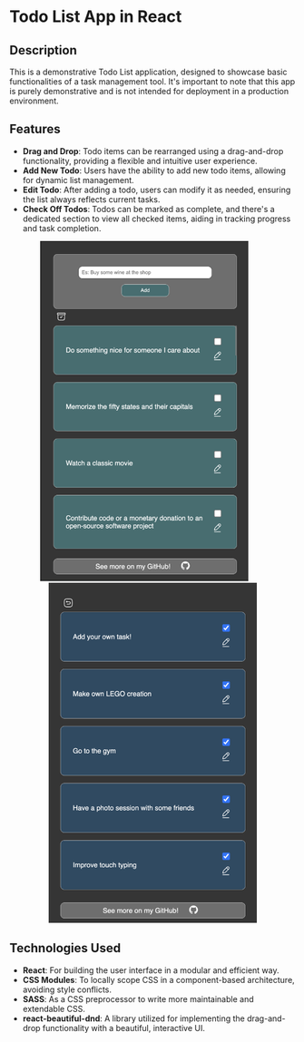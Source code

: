 # Todo List App in React

## Description

This is a demonstrative Todo List application, designed to showcase basic functionalities of a task management tool. It's important to note that this app is purely demonstrative and is not intended for deployment in a production environment.

## Features

- **Drag and Drop**: Todo items can be rearranged using a drag-and-drop functionality, providing a flexible and intuitive user experience.
- **Add New Todo**: Users have the ability to add new todo items, allowing for dynamic list management.
- **Edit Todo**: After adding a todo, users can modify it as needed, ensuring the list always reflects current tasks.
- **Check Off Todos**: Todos can be marked as complete, and there's a dedicated section to view all checked items, aiding in tracking progress and task completion.

<div align="center">
<img src="./screenshots/screen1.png" alt="First Screenshot" width="367,3" height="600" style="margin-right: 30px;">
<img src="./screenshots/screen2.png" alt="Second Screenshot" width="367,3" height="600">
</div>

## Technologies Used

- **React**: For building the user interface in a modular and efficient way.
- **CSS Modules**: To locally scope CSS in a component-based architecture, avoiding style conflicts.
- **SASS**: As a CSS preprocessor to write more maintainable and extendable CSS.
- **react-beautiful-dnd**: A library utilized for implementing the drag-and-drop functionality with a beautiful, interactive UI.
